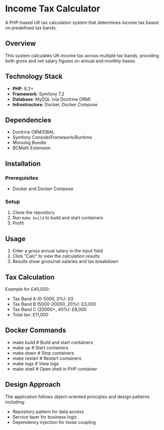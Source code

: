 # Income Tax Calculator

A PHP-based UK tax calculation system that determines income tax based on predefined tax bands.

## Overview

This system calculates UK income tax across multiple tax bands, providing both gross and net salary figures on annual and monthly bases.

## Technology Stack

- **PHP**: 8.2+
- **Framework**: Symfony 7.2
- **Database**: MySQL (via Doctrine ORM)
- **Infrastructure**: Docker, Docker Compose

## Dependencies

- Doctrine ORM/DBAL
- Symfony Console/Framework/Runtime
- Monolog Bundle
- BCMath Extension

## Installation

### Prerequisites
- Docker and Docker Compose

### Setup

1. Clone the repository
2. Run `make build` to build and start containers
3. Profit

## Usage

1. Enter a gross annual salary in the input field
2. Click "Calc" to view the calculation results
3. Results show gross/net salaries and tax breakdown

## Tax Calculation

Example for £40,000:
- Tax Band A (0-5000, 0%): £0
- Tax Band B (5000-20000, 20%): £3,000
- Tax Band C (20000+, 40%): £8,000
- Total tax: £11,000

## Docker Commands

- make build    # Build and start containers
- make up       # Start containers
- make down     # Stop containers
- make restart  # Restart containers
- make logs     # View logs
- make shell    # Open shell in PHP container

## Design Approach

The application follows object-oriented principles and design patterns including:
- Repository pattern for data access
- Service layer for business logic
- Dependency injection for loose coupling